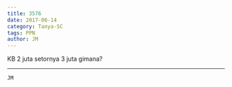 ```yaml
---
title: 3576
date: 2017-06-14
category: Tanya-SC
tags: PPN
author: JM
---
```


KB 2 juta setornya 3 juta gimana?

---



`JM`
